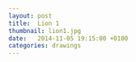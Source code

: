 ```yaml
---
layout: post
title:  Lion 1
thumbnail: lion1.jpg
date:   2014-11-05 19:15:00 +0100
categories: drawings
---
```

